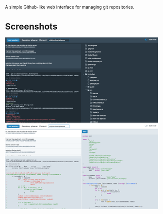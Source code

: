 A simple Github-like web interface for managing git repositories.

# Screenshots
![Dark mode](/screenshot_dark.png)
![Light mode](/screenshot_light.png)